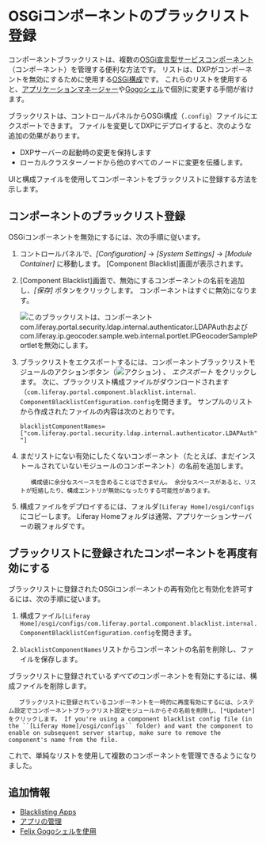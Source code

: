 # OSGiコンポーネントのブラックリスト登録

コンポーネントブラックリストは、複数の[OSGi宣言型サービスコンポーネント](https://help.liferay.com/hc/articles/360028846452-Declarative-Services)（コンポーネント）を管理する便利な方法です。 リストは、DXPがコンポーネントを無効にするために使用する[OSGi構成](../../system-settings/using-configuration-files.md#creating-configuration-files)です。 これらのリストを使用すると、[アプリケーションマネージャー](./using-the-app-manager.md)や[Gogoシェル](https://help.liferay.com/hc/articles/360029070351-Using-the-Felix-Gogo-Shell)で個別に変更する手間が省けます。

ブラックリストは、コントロールパネルからOSGi構成（`.config`）ファイルにエクスポートできます。 ファイルを変更してDXPにデプロイすると、次のような追加の効果があります。

  - DXPサーバーの起動時の変更を保持します
  - ローカルクラスターノードから他のすべてのノードに変更を伝播します。

UIと構成ファイルを使用してコンポーネントをブラックリストに登録する方法を示します。

## コンポーネントのブラックリスト登録

OSGiコンポーネントを無効にするには、次の手順に従います。

1.  コントロールパネルで、*[Configuration]* → *[System Settings]* → *[Module Container]* に移動します。 [Component Blacklist]画面が表示されます。

2.  [Component Blacklist]画面で、無効にするコンポーネントの名前を追加し、*[保存]* ボタンをクリックします。 コンポーネントはすぐに無効になります。

    ![このブラックリストは、コンポーネントcom.liferay.portal.security.ldap.internal.authenticator.LDAPAuthおよびcom.liferay.ip.geocoder.sample.web.internal.portlet.IPGeocoderSamplePortletを無効にします。](./blacklisting-osgi-components/images/01.png)

3.  ブラックリストをエクスポートするには、コンポーネントブラックリストモジュールのアクションボタン（![アクション](./blacklisting-osgi-components/images/02.png)) 、 *エクスポート* をクリックします。 次に、ブラックリスト構成ファイルがダウンロードされます（`com.liferay.portal.component.blacklist.internal．ComponentBlacklistConfiguration.config`を開きます。 サンプルのリストから作成されたファイルの内容は次のとおりです。

    ``` properties
    blacklistComponentNames=["com.liferay.portal.security.ldap.internal.authenticator.LDAPAuth","com.liferay.ip.geocoder.sample.web.internal.portlet.IPGeocoderSamplePortlet "]
    ```

4.  まだリストにない有効にしたくないコンポーネント（たとえば、まだインストールされていないモジュールのコンポーネント）の名前を追加します。

    ``` important::
       構成値に余分なスペースを含めることはできません。 余分なスペースがあると、リストが短絡したり、構成エントリが無効になったりする可能性があります。
    ```

5.  構成ファイルをデプロイするには、フォルダ`[Liferay Home]/osgi/configs`にコピーします。 Liferay Homeフォルダは通常、アプリケーションサーバーの親フォルダです。

## ブラックリストに登録されたコンポーネントを再度有効にする

ブラックリストに登録されたOSGiコンポーネントの再有効化と有効化を許可するには、次の手順に従います。

1.  構成ファイル`[Liferay Home]/osgi/configs/com.liferay.portal.component.blacklist.internal.ComponentBlacklistConfiguration.config`を開きます。

2.  `blacklistComponentNames`リストからコンポーネントの名前を削除し、ファイルを保存します。

ブラックリストに登録されている*すべての*コンポーネントを有効にするには、構成ファイルを削除します。

``` note::
   ブラックリストに登録されているコンポーネントを一時的に再度有効にするには、システム設定でコンポーネントブラックリスト設定モジュールからその名前を削除し、[*Update*]をクリックします。 If you're using a component blacklist config file (in the ``[Liferay Home]/osgi/configs`` folder) and want the component to enable on subsequent server startup, make sure to remove the component's name from the file.
```

これで、単純なリストを使用して複数のコンポーネントを管理できるようになりました。

## 追加情報

  - [Blacklisting Apps](./blacklisting-apps.md)
  - [アプリの管理](./using-the-app-manager.md)
  - [Felix Gogoシェルを使用](https://help.liferay.com/hc/articles/360029070351-Using-the-Felix-Gogo-Shell)
